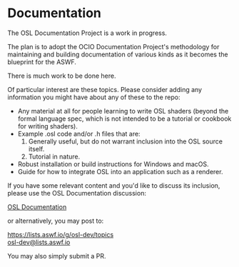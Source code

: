 # Documentation

The OSL Documentation Project is a work in progress.

The plan is to adopt the OCIO Documentation Project's methodology for maintaining and building documentation of various kinds as it becomes the blueprint for the ASWF.

There is much work to be done here. 

Of particular interest are these topics. Please consider adding any information you might have about any of these to the repo:

* Any material at all for people learning to write OSL shaders (beyond the formal language spec, which is not intended to be a tutorial or cookbook for writing shaders).
* Example .osl code and/or .h files that are:
    1. Generally useful, but do not warrant inclusion into the OSL source itself.
    2. Tutorial in nature.
* Robust installation or build instructions for Windows and macOS.
* Guide for how to integrate OSL into an application such as a renderer.

If you have some relevant content and you'd like to discuss its inclusion, please use the OSL Documentation discussion:

[OSL Documentation](https://github.com/AcademySoftwareFoundation/OpenShadingLanguage/discussions/1324)

or alternatively, you may post to:

https://lists.aswf.io/g/osl-dev/topics<br>
osl-dev@lists.aswf.io

You may also simply submit a PR.
